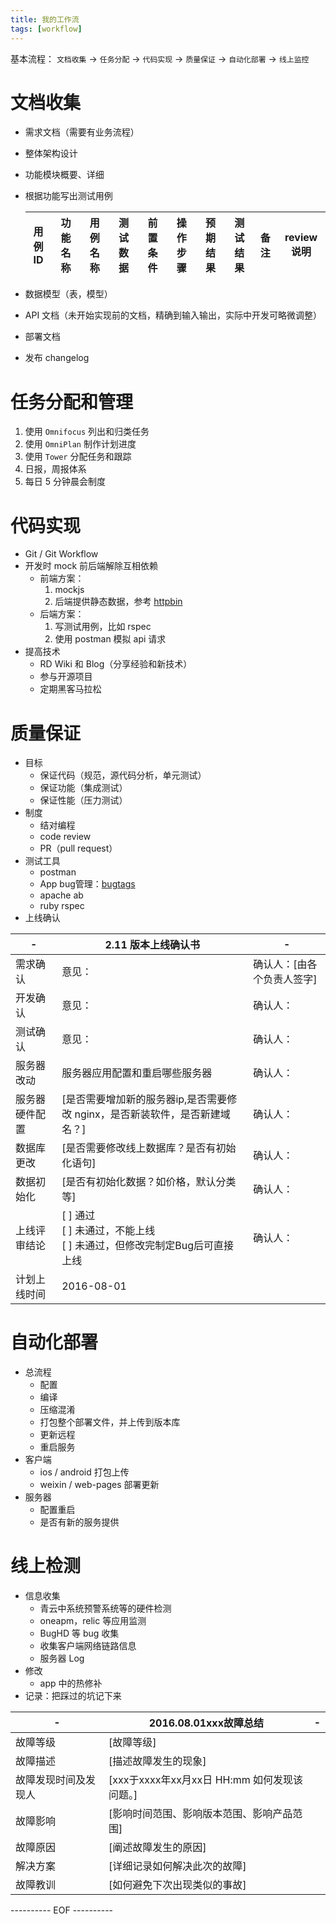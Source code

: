 ```yaml
---
title: 我的工作流
tags: [workflow]
---
```


基本流程：
`文档收集` -> `任务分配` -> `代码实现` -> `质量保证` -> `自动化部署` -> `线上监控`

# 文档收集
- 需求文档（需要有业务流程）
- 整体架构设计
- 功能模块概要、详细
- 根据功能写出测试用例

    | 用例ID | 功能名称 | 用例名称 | 测试数据 | 前置条件 | 操作步骤 | 预期结果 | 测试结果 | 备注 | review说明 |
    | --- | --- | --- | --- | --- | --- | --- | --- | --- | --- |
    
- 数据模型（表，模型）
- API 文档（未开始实现前的文档，精确到输入输出，实际中开发可略微调整）
- 部署文档
- 发布 changelog

# 任务分配和管理
1. 使用 `Omnifocus` 列出和归类任务
2. 使用 `OmniPlan` 制作计划进度
3. 使用 `Tower` 分配任务和跟踪
4. 日报，周报体系
5. 每日 5 分钟晨会制度

# 代码实现
- Git / Git Workflow
- 开发时 mock 前后端解除互相依赖
    - 前端方案：
        1. mockjs
        2. 后端提供静态数据，参考 [httpbin](https://blog.phpgao.com/how-to-httpbin.html)
    - 后端方案：
        1. 写测试用例，比如 rspec
        2. 使用 postman 模拟 api 请求
- 提高技术
    - RD Wiki 和 Blog（分享经验和新技术）
    - 参与开源项目
    - 定期黑客马拉松

# 质量保证
- 目标
    - 保证代码（规范，源代码分析，单元测试）
    - 保证功能（集成测试）
    - 保证性能（压力测试）
- 制度
    - 结对编程
    - code review
    - PR（pull request）
- 测试工具
    - postman
    - App bug管理：[bugtags](https://www.bugtags.com/)
    - apache ab
    - ruby rspec
- 上线确认

| - | 2.11 版本上线确认书 | - |
| --- | --- | --- |
| 需求确认 | 意见： | 确认人：[由各个负责人签字] |
| 开发确认 | 意见： | 确认人： |
| 测试确认 | 意见： | 确认人： |
| 服务器改动 | 服务器应用配置和重启哪些服务器 | 确认人： |
| 服务器硬件配置 | [是否需要增加新的服务器ip,是否需要修改 nginx，是否新装软件，是否新建域名？]	 | 确认人： |
| 数据库更改 | [是否需要修改线上数据库？是否有初始化语句] | 确认人： |
| 数据初始化 | [是否有初始化数据？如价格，默认分类等] | 确认人： |
| 上线评审结论 | [ ] 通过 <br/> [ ] 未通过，不能上线 <br/> [ ] 未通过，但修改完制定Bug后可直接上线 | 确认人： |
| 计划上线时间 | 2016-08-01 |  |

# 自动化部署
- 总流程
    - 配置
    - 编译
    - 压缩混淆
    - 打包整个部署文件，并上传到版本库
    - 更新远程
    - 重启服务
- 客户端
    - ios / android 打包上传
    - weixin / web-pages 部署更新
- 服务器
    - 配置重启
    - 是否有新的服务提供

# 线上检测
- 信息收集
    - 青云中系统预警系统等的硬件检测
    - oneapm，relic 等应用监测
    - BugHD 等 bug 收集
    - 收集客户端网络链路信息
    - 服务器 Log
- 修改
    - app 中的热修补
- 记录：把踩过的坑记下来

| - | 2016.08.01xxx故障总结 | - |
| --- | --- | --- |
| 故障等级 | [故障等级] |
| 故障描述 | [描述故障发生的现象]	|
| 故障发现时间及发现人 | [xxx于xxxx年xx月xx日 HH:mm 如何发现该问题。] |
| 故障影响 | [影响时间范围、影响版本范围、影响产品范围] |
| 故障原因 | [阐述故障发生的原因]	|
| 解决方案 | [详细记录如何解决此次的故障] |
| 故障教训 | [如何避免下次出现类似的事故] |


---------- EOF ----------




